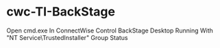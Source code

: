 # cwc-TI-BackStage
Open cmd.exe In ConnectWise Control BackStage Desktop Running With "NT Service\TrustedInstaller" Group Status
